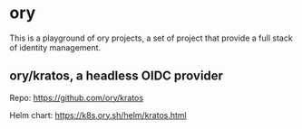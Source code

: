 # ory

This is a playground of ory projects, a set of project that provide a full
stack of identity management.

## ory/kratos, a headless OIDC provider

Repo: https://github.com/ory/kratos

Helm chart: https://k8s.ory.sh/helm/kratos.html
